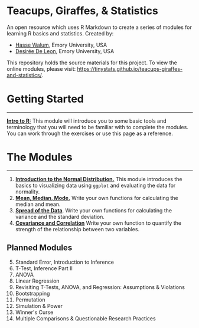 # Teacups, Giraffes, & Statistics

An open resource which uses R Markdown to create a series of modules for learning R basics and statistics. Created by:

* [Hasse Walum](https://github.com/haswal), Emory University, USA
* [Desirée De Leon](https://github.com/dcossyleon), Emory University, USA

This repository holds the source materials for this project. To view the online modules, please visit: https://tinystats.github.io/teacups-giraffes-and-statistics/. 

# Getting Started
___

[**Intro to R:**](https://tinystats.github.io/teacups-giraffes-and-statistics/introToR.html) This module will introduce you to some basic tools and terminology that you will need to be familiar with to complete the modules. You can work through the exercises or use this page as a reference.

# The Modules
___

1. [**Introduction to the Normal Distribution.**](https://tinystats.github.io/teacups-giraffes-and-statistics/BellCurve.html) This module introduces the basics to visualizing data using `ggplot` and evaluating the data for normality.
2. [**Mean, Median, Mode.**](https://tinystats.github.io/teacups-giraffes-and-statistics/mean.html) Write your own functions for calculating the median and mean.
3. [**Spread of the Data**](https://tinystats.github.io/teacups-giraffes-and-statistics/Variance.html). Write your own functions for calculating the variance and the standard deviation.
4. [**Covariance and Correlation**](https://tinystats.github.io/teacups-giraffes-and-statistics/covariance_and_correlation.html) Write your own function to quantify the strength of the relationship between two variables.



## Planned Modules

5. Standard Error, Introduction to Inference
6. T-Test, Inference Part II
7. ANOVA
8. Linear Regression
9. Revisiting T-Tests, ANOVA, and Regression: Assumptions & Violations
10. Bootstrapping
11. Permutation
12. Simulation & Power
13. Winner's Curse
14. Multiple Comparisons & Questionable Research Practices
